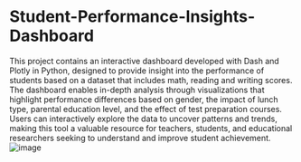 # Student-Performance-Insights-Dashboard
This project contains an interactive dashboard developed with Dash and Plotly in Python, designed to provide insight into the performance of students based on a dataset that includes math, reading and writing scores.
The dashboard enables in-depth analysis through visualizations that highlight performance differences based on gender, the impact of lunch type, parental education level, and the effect of test preparation courses. Users can interactively explore the data to uncover patterns and trends, making this tool a valuable resource for teachers, students, and educational researchers seeking to understand and improve student achievement.
![image](https://github.com/SimenA89/Student-Performance-Insights-Dashboard/assets/61123960/11c7d9c7-1bc4-43bc-9cd8-34084d3e039e)
